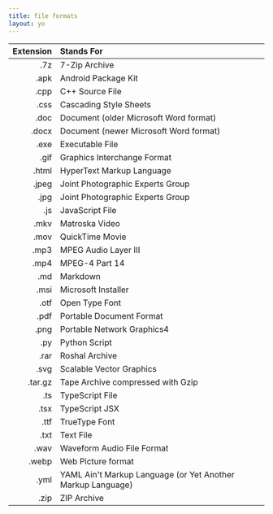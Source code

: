 ```yaml
---
title: file formats
layout: yo
---
```



| **Extension** |                                              **Stands For** |
| ------------: | :---------------------------------------------------------- |
| .7z           |                                               7-Zip Archive |
| .apk          |                                         Android Package Kit |
| .cpp          |                                             C++ Source File |
| .css          |                                      Cascading Style Sheets |
| .doc          |                      Document (older Microsoft Word format) |
| .docx         |                      Document (newer Microsoft Word format) |
| .exe          |                                             Executable File |
| .gif          |                                 Graphics Interchange Format |
| .html         |                                   HyperText Markup Language |
| .jpeg         |                            Joint Photographic Experts Group |
| .jpg          |                            Joint Photographic Experts Group |
| .js           |                                             JavaScript File |
| .mkv          |                                              Matroska Video |
| .mov          |                                             QuickTime Movie |
| .mp3          |                                        MPEG Audio Layer III |
| .mp4          |                                              MPEG-4 Part 14 |
| .md           |                                                    Markdown |
| .msi          |                                         Microsoft Installer |
| .otf          |                                              Open Type Font |
| .pdf          |                                    Portable Document Format |
| .png          |                                  Portable Network Graphics4 |
| .py           |                                               Python Script |
| .rar          |                                              Roshal Archive |
| .svg          |                                    Scalable Vector Graphics |
| .tar.gz       |                           Tape Archive compressed with Gzip |
| .ts           |                                             TypeScript File |
| .tsx          |                                              TypeScript JSX |
| .ttf          |                                               TrueType Font |
| .txt          |                                                   Text File |
| .wav          |                                  Waveform Audio File Format |
| .webp         |                                          Web Picture format |
| .yml          | YAML Ain't Markup Language (or Yet Another Markup Language) |
| .zip          |                                                 ZIP Archive |